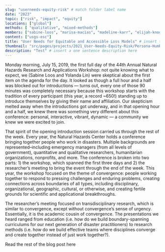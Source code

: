 ```yaml
---
slug: "userneeds-equity-risk" # match folder label name
date: "2023"
topic: ["risk", "impact", "equity"]
locations: ["global"]
methods: [ "qualitative", "mixed-methods"]
members: ["sabine-loos", "marisa-macias", "madeline-karr", "elijah-knodel"] # insert your slug here, e.g., "sabine-loos"
content: ["usgs-esc"]
title: "User Needs for Equitable and Accessible Loss Models" # insert title here
thumbnail: "src/pages/projects/2021_User-Needs-Equity-Risk/Persona-HumResponseFund.png"
description: "Test" # insert a one sentence description here
---
```


Monday morning, July 15, 2019, the first full day of the 44th Annual Natural Hazards Research and Applications Workshop: not quite knowing what to expect, we (Sabine Loos and Yolanda Lin) were skeptical about the first item on the agenda for the day. It looked as though a full hour and a half was blocked out for introductions — turns out, every one of those 90 minutes was completely necessary because this workshop starts with the tradition of every participant (this year, a record ~650!) standing up to introduce themselves by giving their name and affiliation. Our skepticism melted away when the introductions got underway, and in that opening hour and a half, we knew there was something very different about this conference: personal, interactive, vibrant, dynamic — a community we knew we were excited to join.

That spirit of the opening introduction session carried us through the rest of the week. Every year, the Natural Hazards Center holds a conference bringing together people who work in disasters. Multiple backgrounds are represented–including emergency managers (from all levels of government), quantitative and qualitative researchers, humanitarian organizations, nonprofits, and more. The conference is broken into two parts: 1) the workshop, which spanned the first three days and 2) the researcher’s meeting to bring the event through the end of the week. This year, the workshop focused on the theme of convergence: people working together to respond to pressing challenges and enduring problems, creating connections across boundaries of all types, including disciplinary, organizational, geographic, cultural, or otherwise, and creating fertile grounds for scientific and applicational breakthroughs.

The researcher’s meeting focused on transdisciplinary research, which is similar to convergence, except without convergence’s sense of urgency. Essentially, it is the academic cousin of convergence. The presentations we heard ranged from education (i.e. how do we build boundary-spanning curriculums for our next generation of disaster practitioners) to research methods (i.e. how do we build effective teams where disciplines converge and create together instead of just work together?).

<Link is-button to="https://urbanresilience.stanford.edu/news/converging-disaster-researchers-asia-pacific"> Read the rest of the blog post here </Link>
